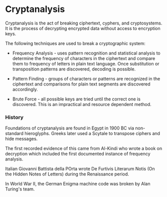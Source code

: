 # Cryptanalysis

Cryptanalysis is the act of breaking ciphertext, cyphers, and cryptosystems. It is the process of decrypting encrypted data without access to encryption keys.

The following techniques are used to break a cryptographic system:

- Frequency Analysis - uses pattern recognition and statistical analysis to determine the frequency of characters in the ciphertext and compare them to frequency of letters in plain text language. Once substitution or transposition patterns are discovered, decoding is possible.

- Pattern Finding - groups of characters or patterns are recognized in the ciphertext and comparisons for plain text segments are discovered accordingly. 

- Brute Force - all possible keys are tried until the correct one is discovered. This is an impractical and resource dependent method.

### History

Foundations of cryptanalysis are found in Egypt in 1900 BC via non-standard hieroglyphs. Greeks later used a Scytale to transpose ciphers and hide messages.

The first recorded evidence of this came from Al-Kindi who wrote a book on decryption which included the first documented instance of frequency analysis.

Italian Giovanni Battista della POrta wrote De Furtivis Literarum Notis (On the Hidden Notes of Letters) during the Renaissance period. 

In World War II, the German Enigma machine code was broken by Alan Turing's team.

